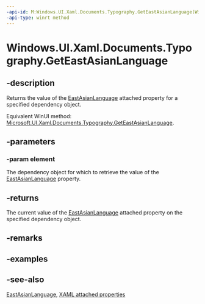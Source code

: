 ```yaml
---
-api-id: M:Windows.UI.Xaml.Documents.Typography.GetEastAsianLanguage(Windows.UI.Xaml.DependencyObject)
-api-type: winrt method
---
```


<!-- Method syntax
public Windows.UI.Xaml.FontEastAsianLanguage GetEastAsianLanguage(Windows.UI.Xaml.DependencyObject element)
-->

# Windows.UI.Xaml.Documents.Typography.GetEastAsianLanguage

## -description
Returns the value of the [EastAsianLanguage](typography_eastasianlanguage.md) attached property for a specified dependency object.

Equivalent WinUI method: [Microsoft.UI.Xaml.Documents.Typography.GetEastAsianLanguage](/windows/winui/api/microsoft.ui.xaml.documents.typography.geteastasianlanguage).

## -parameters
### -param element
The dependency object for which to retrieve the value of the [EastAsianLanguage](typography_eastasianlanguage.md) property.

## -returns
The current value of the [EastAsianLanguage](typography_eastasianlanguage.md) attached property on the specified dependency object.

## -remarks

## -examples

## -see-also

[EastAsianLanguage](typography_eastasianlanguage.md), [XAML attached properties](/windows/uwp/xaml-platform/attached-properties-overview)
